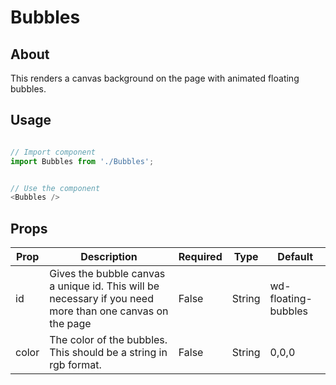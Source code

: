 # Bubbles

## About
This renders a canvas background on the page with animated floating bubbles.


## Usage

```javascript

// Import component
import Bubbles from './Bubbles';


// Use the component
<Bubbles />

```


## Props

| Prop  | Description                                                                                              | Required | Type   | Default             |
|-------|----------------------------------------------------------------------------------------------------------|----------|--------|---------------------|
| id    | Gives the bubble canvas a unique id. This will be necessary if you need more than one canvas on the page | False    | String | wd-floating-bubbles |
| color | The color of the bubbles. This should be a string in rgb format.                                         | False    | String | 0,0,0               |